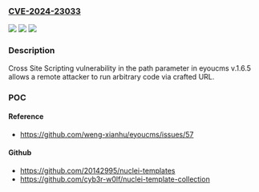 ### [CVE-2024-23033](https://cve.mitre.org/cgi-bin/cvename.cgi?name=CVE-2024-23033)
![](https://img.shields.io/static/v1?label=Product&message=n%2Fa&color=blue)
![](https://img.shields.io/static/v1?label=Version&message=n%2Fa&color=blue)
![](https://img.shields.io/static/v1?label=Vulnerability&message=n%2Fa&color=brighgreen)

### Description

Cross Site Scripting vulnerability in the path parameter in eyoucms v.1.6.5 allows a remote attacker to run arbitrary code via crafted URL.

### POC

#### Reference
- https://github.com/weng-xianhu/eyoucms/issues/57

#### Github
- https://github.com/20142995/nuclei-templates
- https://github.com/cyb3r-w0lf/nuclei-template-collection


